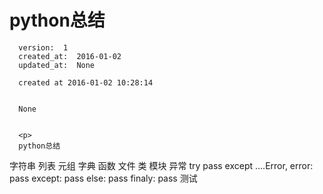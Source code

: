 
  # python总结

      version:  1
      created_at:  2016-01-02
      updated_at:  None

      created at 2016-01-02 10:28:14 


      None


      <p>
      python总结

字符串
列表
元组
字典
函数
文件
类
模块
异常
	try 
			pass
	except  ....Error,  error:
			pass
	except:
			pass
	else:
			pass
	finaly:
			pass
测试
      </p>

  